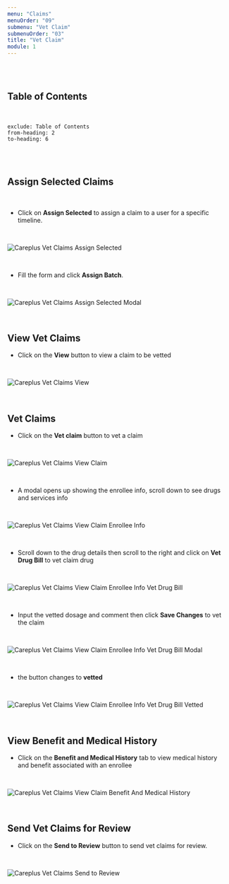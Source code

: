 ```yaml
---
menu: "Claims"
menuOrder: "09"
submenu: "Vet Claim"
submenuOrder: "03"
title: "Vet Claim"
module: 1
---
```


<br />
<br />

## Table of Contents

<br />

```toc
exclude: Table of Contents
from-heading: 2
to-heading: 6
```

<br />
<br />

## Assign Selected Claims

<br />

- Click on **Assign Selected** to assign a claim to a user for a specific timeline.

<br />

![Careplus Vet Claims Assign Selected](/images/CareplusVetClaimsAssignSelected.png "Vet Claims Assign Selected")

<br />

- Fill the form and click **Assign Batch**.

<br />

![Careplus Vet Claims Assign Selected Modal](/images/CareplusVetClaimsAssignSelectedModal.png "Vet Claims Assign Selected Modal")

<br />

## View Vet Claims

- Click on the **View** button to view a claim to be vetted

<br />

![Careplus Vet Claims View](/images/CareplusVetClaimsView.png "Vet Claims View")

<br />

## Vet Claims

- Click on the **Vet claim** button to vet a claim

<br />

![Careplus Vet Claims View Claim](/images/CareplusVetClaimsViewClaim.png "Vet Claims View Claim")

<br />

- A modal opens up showing the enrollee info, scroll down to see drugs and services info

<br />

![Careplus Vet Claims View Claim Enrollee Info](/images/CareplusVetClaimsViewClaimEnrolleeInfo.png "Vet Claims View Claim Enrollee Info")

<br />

- Scroll down to the drug details then scroll to the right and click on **Vet Drug Bill** to vet claim drug

<br />

![Careplus Vet Claims View Claim Enrollee Info Vet Drug Bill](/images/CareplusVetClaimsViewClaimEnrolleeInfoVetDrugBill.png "Vet Claims View Claim Enrollee Info Vet Drug Bill")

<br />

- Input the vetted dosage and comment then click **Save Changes** to vet the claim

<br />

![Careplus Vet Claims View Claim Enrollee Info Vet Drug Bill Modal](/images/CareplusVetClaimsViewClaimEnrolleeInfoVetDrugBillModal.png "Vet Claims View Claim Enrollee Info Vet Drug Bill Modal")

<br />

- the button changes to **vetted**

<br />

![Careplus Vet Claims View Claim Enrollee Info Vet Drug Bill Vetted](/images/CareplusVetClaimsViewClaimEnrolleeInfoVetDrugBillVetted.png "Vet Claims View Claim Enrollee Info Vet Drug Bill Vetted")

<br />

## View Benefit and Medical History

- Click on the **Benefit and Medical History** tab to view medical history and benefit associated with an enrollee

<br />

![Careplus Vet Claims View Claim Benefit And Medical History](/images/CareplusVetClaimsViewClaimBenefitAndMedicalHistory.png "Vet Claims View Claim Benefit And Medical History")

<br />

## Send Vet Claims for Review

- Click on the **Send to Review** button to send vet claims for review.

<br />

![Careplus Vet Claims Send to Review](/images/CareplusVetClaimsSendtoReview.png "Vet Claims Send to Review")

<br />
